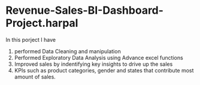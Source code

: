 # Revenue-Sales-BI-Dashboard-Project.harpal

In this porject I have
1) performed Data Cleaning and manipulation
2) Performed Exploratory Data Analysis using Advance excel functions
3) Improved sales by indentifying key insights to drive up the sales
4) KPIs such as product categories, gender and states that contribute most amount of sales.
   
